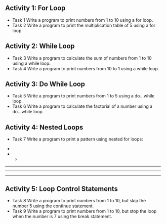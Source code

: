 ## Activity 1: For Loop
- Task 1
Write a program to print numbers from 1 to 10 using a for loop.
- Task 2
Write a program to print the multiplication table of 5 using a for loop

## Activity 2: While Loop
- Task 3
Write a program to calculate the sum of numbers from 1 to 10 using a while loop.
- Task 4
Write a program to print numbers from 10 to 1 using a while loop.

## Activity 3: Do While Loop
- Task 5
Write a program to print numbers from 1 to 5 using a do...while loop.
- Task 6
Write a program to calculate the factorial of a number using a do...while loop.

## Activity 4: Nested Loops
- Task 7
Write a program to print a pattern using nested for loops:

*
* *
* * *
* * * *
* * * * *

## Activity 5: Loop Control Statements
- Task 8
Write a program to print numbers from 1 to 10, but skip the number 5 using the continue statement.
- Task 9
Write a program to print numbers from 1 to 10, but stop the loop when the number is 7 using the break statement.